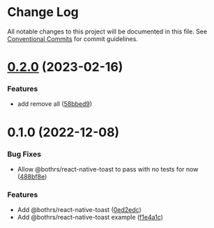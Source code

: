 # Change Log

All notable changes to this project will be documented in this file.
See [Conventional Commits](https://conventionalcommits.org) for commit guidelines.

# [0.2.0](https://github.com/bothrs/open-source/compare/@bothrs/react-native-toast@0.1.0...@bothrs/react-native-toast@0.2.0) (2023-02-16)


### Features

* add remove all ([58bbed9](https://github.com/bothrs/open-source/commit/58bbed9763bb26abd995d33ae963a72a9aeafefc))





# 0.1.0 (2022-12-08)


### Bug Fixes

* Allow @bothrs/react-native-toast to pass with no tests for now ([488bf8e](https://github.com/bothrs/open-source/commit/488bf8e2075cf8a0c9fb98475d8eed03084b05dc))


### Features

* Add @bothrs/react-native-toast ([0ed2edc](https://github.com/bothrs/open-source/commit/0ed2edc0de49eb7f0a809fae55592eb1b8e9305b))
* Add @bothrs/react-native-toast example ([f1e4a1c](https://github.com/bothrs/open-source/commit/f1e4a1c417bb79c5b2624ce73b6e6fda5f01d0a9))
